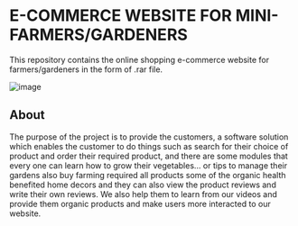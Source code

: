 # E-COMMERCE WEBSITE FOR MINI-FARMERS/GARDENERS

This repository contains the online shopping e-commerce website for farmers/gardeners in the form of .rar file.

![image](https://user-images.githubusercontent.com/105425620/172419154-9cb3fe86-b882-431c-bf67-fa3b1d2e4766.png)

## About
 The purpose of the project is to provide the customers, a software solution which enables the customer to do things such as search for their choice of product 
 and order their required product, and there are some modules that every one can learn how to grow their vegetables… or tips to manage their gardens  also
 buy farming required all products some of the organic health benefited home decors and they can also view the product reviews and write their own reviews. 
 We also help them to learn from our videos and provide them organic products and make users more interacted to our website.
 

